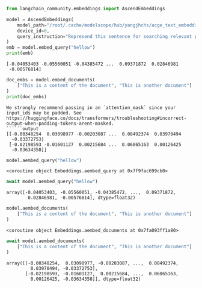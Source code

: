 ```python
from langchain_community.embeddings import AscendEmbeddings

model = AscendEmbeddings(
    model_path="/root/.cache/modelscope/hub/yangjhchs/acge_text_embedding",
    device_id=0,
    query_instruction="Represend this sentence for searching relevant passages: ",
)
emb = model.embed_query("hellow")
print(emb)
```
```output
[-0.04053403 -0.05560051 -0.04385472 ...  0.09371872  0.02846981
 -0.00576814]
```

```python
doc_embs = model.embed_documents(
    ["This is a content of the document", "This is another document"]
)
print(doc_embs)
```
```output
We strongly recommend passing in an `attention_mask` since your input_ids may be padded. See https://huggingface.co/docs/transformers/troubleshooting#incorrect-output-when-padding-tokens-arent-masked.
``````output
[[-0.00348254  0.03098977 -0.00203087 ...  0.08492374  0.03970494
  -0.03372753]
 [-0.02198593 -0.01601127  0.00215684 ...  0.06065163  0.00126425
  -0.03634358]]
```

```python
model.aembed_query("hellow")
```



```output
<coroutine object Embeddings.aembed_query at 0x7f9fac699cb0>
```



```python
await model.aembed_query("hellow")
```



```output
array([-0.04053403, -0.05560051, -0.04385472, ...,  0.09371872,
        0.02846981, -0.00576814], dtype=float32)
```



```python
model.aembed_documents(
    ["This is a content of the document", "This is another document"]
)
```



```output
<coroutine object Embeddings.aembed_documents at 0x7fa093ff1a80>
```



```python
await model.aembed_documents(
    ["This is a content of the document", "This is another document"]
)
```



```output
array([[-0.00348254,  0.03098977, -0.00203087, ...,  0.08492374,
         0.03970494, -0.03372753],
       [-0.02198593, -0.01601127,  0.00215684, ...,  0.06065163,
         0.00126425, -0.03634358]], dtype=float32)
```



```python

```
